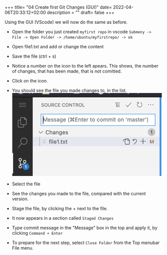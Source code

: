 +++
title= "04 Create first Git Changes (GUI)"
date= 2022-04-06T20:33:12+02:00
description = ""
draft= false
+++

Using the GUI (VScode) we will now do the same as before. 

- Open the folder you just created `myfirst repo` in vscode `Submeny -> File -> Open Folder -> /home/ubuntu/myfirstrepo/ -> ok`

- Open file1.txt and add or change the content
- Save the file (ctrl + s)

- Notice a number on the icon to the left apears. This shows, the number of changes, that has been made, that is not comitted.

- Click on the icon.
- You should see the file you made changes to, in the list.
![first_commit](/images/first_commit.png)

- Select the file
- See the changes you made to the file, compared with the current version.

- Stage the file, by clicking the + next to the file.
- It now appears in a section called `Staged Changes`
- Type commit message in the "Message" box in the top and apply it, by clicking `Command + Enter`

- To prepare for the next step, select `Close Folder` from the Top menubar File menu.